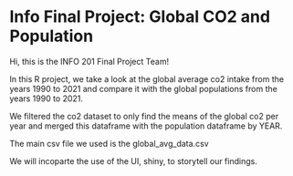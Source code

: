 # Info Final Project: Global CO2 and Population
Hi, this is the INFO 201 Final Project Team! 

In this R project, we take a look at the global average co2 intake from the years 1990 to 2021 and compare it with the global populations from the years 1990 to 2021. 

We filtered the co2 dataset to only find the means of the global co2 per year and merged this dataframe with the population dataframe by YEAR.

The main csv file we used is the global_avg_data.csv

We will incoparte the use of the UI, shiny, to storytell our findings.
